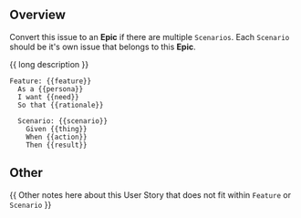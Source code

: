 ## Overview

Convert this issue to an **Epic** if there are multiple `Scenarios`.
Each `Scenario` should be it's own issue that belongs to this **Epic**.

{{ long description }}

```gherkin
Feature: {{feature}}
  As a {{persona}}
  I want {{need}}
  So that {{rationale}}

  Scenario: {{scenario}}
    Given {{thing}}
    When {{action}}
    Then {{result}}
```

## Other

{{ Other notes here about this User Story that does not fit within `Feature` or `Scenario` }}
